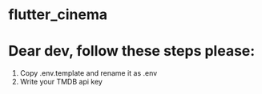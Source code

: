 # flutter_cinema

# Dear dev, follow these steps please:
1. Copy .env.template and rename it as .env
2. Write your TMDB api key
